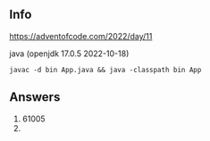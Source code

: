 ## Info

https://adventofcode.com/2022/day/11

java (openjdk 17.0.5 2022-10-18)

`javac -d bin App.java && java -classpath bin App`

## Answers

1. 61005
2.
